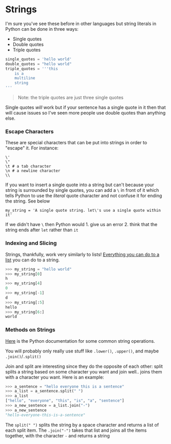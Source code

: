 # Strings
I'm sure you've see these before in other languages but string literals in Python can be done in three ways: 
- Single quotes
- Double quotes
- Triple quotes

```Python
single_quotes = 'hello world'
double_quotes = "hello world"
triple_quotes = '''this
    is a
    multiline
    string
'''
```

> Note: the triple quotes are just three single quotes

Single quotes _will_ work but if your sentence has a single quote in it then that will cause issues so I've seen more people use double quotes than anything else.

### Escape Characters
These are special characters that can be put into strings in order to "escape" it. For instance:

```
\'
\"
\t # a tab character
\n # a newline character
\\
```

If you want to insert a single quote into a string but can't because your string is surrounded by single quotes, you can add a `\` in front of it which tells Python to use the _literal_ quote character and not confuse it for ending the string. See below

```
my_string = 'A single quote string. let\'s use a single quote within it'
```

If we didn't have `\` then Python would 1. give us an error 2. think that the string ends after `let` rather than `it`

### Indexing and Slicing
Strings, thankfully, work very similarly to lists! [Everything you can do to a list](Lists.md#indexes) you can do to a string.

```Python
>>> my_string = "hello world"
>>> my_string[0]
h
>>> my_string[4]
0
>>> my_string[-1]
d
>>> my_string[:5]
hello
>>> my_string[6:]
world
```

### Methods on Strings
[Here](https://docs.python.org/3/library/string.html) is the Python documentation for some common string operations. 

You will probably only really use stuff like `.lower()`, `.upper()`, and maybe `.join()`/`.split()`

Join and split are interesting since they do the opposite of each other: split splits a string based on some character you want and join well.. joins them with a character you want. Here is an example:

```Python
>>> a_sentence = "hello everyone this is a sentence"
>>> a_list = a_sentence.split(" ")
>>> a_list
["hello", "everyone", "this", "is", "a", "sentence"]
>>> a_new_sentence = a_list.join("-")
>>> a_new_sentence
"hello-everyone-this-is-a-sentence"
```

The `split(" ")` splits the string by a space character and returns a list of each split item. The `.join("-")` takes that list and joins all the items together, with the character `-` and returns a string 